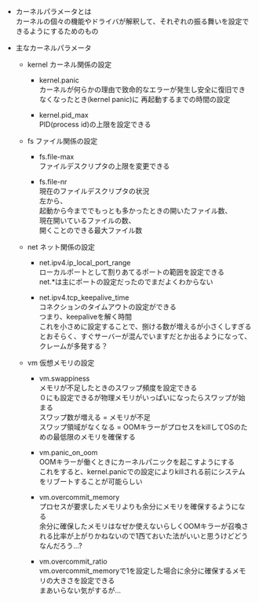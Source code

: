 - カーネルパラメータとは  
  カーネルの個々の機能やドライバが解釈して、それぞれの振る舞いを設定できるようにするためのもの

- 主なカーネルパラメータ

  - kernel カーネル関係の設定

    - kernel.panic  
      カーネルが何らかの理由で致命的なエラーが発生し安全に復旧できなくなったとき(kernel panic)に
      再起動するまでの時間の設定

    - kernel.pid_max  
      PID(process id)の上限を設定できる

  - fs ファイル関係の設定

    - fs.file-max  
      ファイルデスクリプタの上限を変更できる

    - fs.file-nr  
      現在のファイルデスクリプタの状況  
      左から、  
      起動から今まででもっとも多かったときの開いたファイル数、  
      現在開いているファイルの数、  
      開くことのできる最大ファイル数

  - net ネット関係の設定
    - net.ipv4.ip_local_port_range  
      ローカルポートとして割りあてるポートの範囲を設定できる  
      net.\*は主にポートの設定だったのでまだよくわからない

    - net.ipv4.tcp_keepalive_time  
      コネクションのタイムアウトの設定ができる  
      つまり、keepaliveを解く時間  
      これを小さめに設定することで、捌ける数が増えるが小さくしすぎるとおそらく、すぐサーバーが混んでいますだとか出るようになって、クレームが多発する？

  - vm 仮想メモリの設定

    - vm.swappiness  
      メモリが不足したときのスワップ頻度を設定できる  
      ０にも設定できるが物理メモリがいっぱいになったらスワップが始まる  
      スワップ数が増える = メモリが不足  
      スワップ領域がなくなる = OOMキラーがプロセスをkillしてOSのための最低限のメモリを確保する

    - vm.panic_on_oom  
      OOMキラーが働くときにカーネルパニックを起こすようにする  
      これをすると、kernel.panicでの設定によりkillされる前にシステムをリブートすることが可能らしい

    - vm.overcommit_memory  
      プロセスが要求したメモリよりも余分にメモリを確保するようになる  
      余分に確保したメモリはなぜか使えないらしくOOMキラーが召喚される比率が上がりかねないので1西ておいた法がいいと思うけどどうなんだろう...?

    - vm.overcommit_ratio  
      vm.overcommit_memoryで1を設定した場合に余分に確保するメモリの大きさを設定できる  
      まあいらない気がするが...
